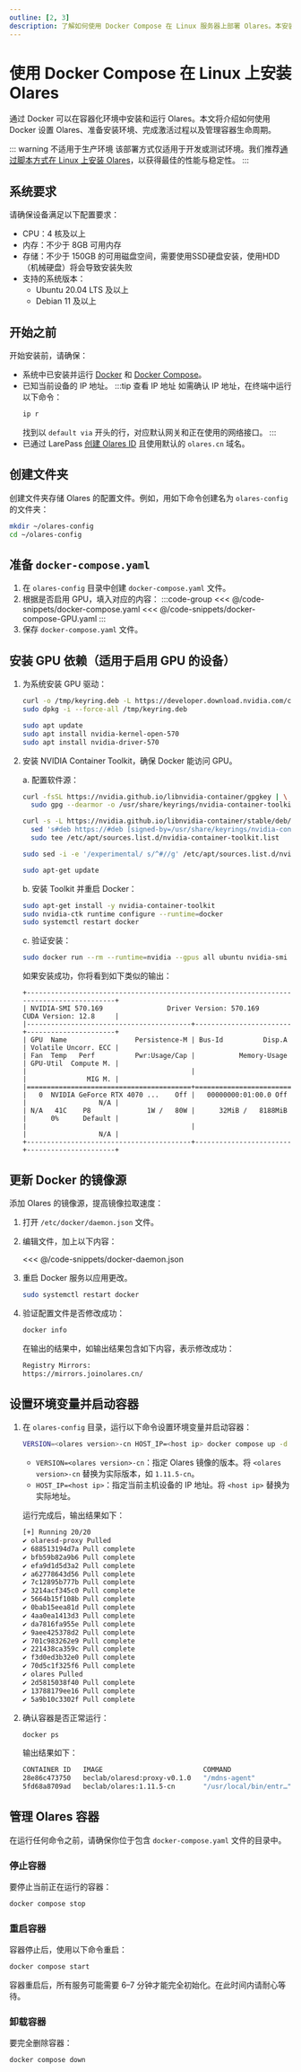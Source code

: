 ```yaml
---
outline: [2, 3]
description: 了解如何使用 Docker Compose 在 Linux 服务器上部署 Olares。本安装指南涵盖系统要求、配置、安装、激活以及容器管理的相关内容。
---
```

# 使用 Docker Compose 在 Linux 上安装 Olares
通过 Docker 可以在容器化环境中安装和运行 Olares。本文将介绍如何使用 Docker 设置 Olares、准备安装环境、完成激活过程以及管理容器生命周期。

::: warning 不适用于生产环境
该部署方式仅适用于开发或测试环境。我们推荐[通过脚本方式在 Linux 上安装 Olares](/zh/manual/get-started/install-olares.md)，以获得最佳的性能与稳定性。
:::

<!--@include: ./reusables.md{39,45}-->

## 系统要求

请确保设备满足以下配置要求：

- CPU：4 核及以上
- 内存：不少于 8GB 可用内存
- 存储：不少于 150GB 的可用磁盘空间，需要使用SSD硬盘安装，使用HDD（机械硬盘）将会导致安装失败
- 支持的系统版本：
   - Ubuntu 20.04 LTS 及以上
   - Debian 11 及以上

## 开始之前
开始安装前，请确保：
- 系统中已安装并运行 [Docker](https://docs.docker.com/engine/install/) 和 [Docker Compose](https://docs.docker.com/compose/install/)。
- 已知当前设备的 IP 地址。
  :::tip 查看 IP 地址
  如需确认 IP 地址，在终端中运行以下命令：
  ```bash
  ip r
  ```
  找到以 `default via` 开头的行，对应默认网关和正在使用的网络接口。
  :::
- 已通过 LarePass [创建 Olares ID](/zh/manual/get-started/create-olares-id.md) 且使用默认的 `olares.cn` 域名。

## 创建文件夹
创建文件夹存储 Olares 的配置文件。例如，用如下命令创建名为 `olares-config` 的文件夹：

```bash
mkdir ~/olares-config
cd ~/olares-config
```
## 准备 `docker-compose.yaml`
1. 在 `olares-config` 目录中创建 `docker-compose.yaml` 文件。
2. 根据是否启用 GPU，填入对应的内容：
   :::code-group
   <<< @/code-snippets/docker-compose.yaml
   <<< @/code-snippets/docker-compose-GPU.yaml
   :::
3. 保存 `docker-compose.yaml` 文件。

## 安装 GPU 依赖（适用于启用 GPU 的设备）

1. 为系统安装 GPU 驱动：

    ```bash
    curl -o /tmp/keyring.deb -L https://developer.download.nvidia.com/compute/cuda/repos/ubuntu2204/x86_64/cuda-keyring_1.1-1_all.deb && \
    sudo dpkg -i --force-all /tmp/keyring.deb
    
    sudo apt update
    sudo apt install nvidia-kernel-open-570
    sudo apt install nvidia-driver-570
    ````

2. 安装 NVIDIA Container Toolkit，确保 Docker 能访问 GPU。 
     
     a. 配置软件源：

    ```bash
    curl -fsSL https://nvidia.github.io/libnvidia-container/gpgkey | \
      sudo gpg --dearmor -o /usr/share/keyrings/nvidia-container-toolkit-keyring.gpg
    
    curl -s -L https://nvidia.github.io/libnvidia-container/stable/deb/nvidia-container-toolkit.list | \
      sed 's#deb https://#deb [signed-by=/usr/share/keyrings/nvidia-container-toolkit-keyring.gpg] https://#g' | \
      sudo tee /etc/apt/sources.list.d/nvidia-container-toolkit.list
    
    sudo sed -i -e '/experimental/ s/^#//g' /etc/apt/sources.list.d/nvidia-container-toolkit.list
    
    sudo apt-get update
    ```

     b. 安装 Toolkit 并重启 Docker：

   ```bash
   sudo apt-get install -y nvidia-container-toolkit
   sudo nvidia-ctk runtime configure --runtime=docker
   sudo systemctl restart docker
   ```
 
    c. 验证安装：
 

    ```bash
    sudo docker run --rm --runtime=nvidia --gpus all ubuntu nvidia-smi
    ```
    
   如果安装成功，你将看到如下类似的输出：

    ```
    +-----------------------------------------------------------------------------------------+
    | NVIDIA-SMI 570.169                Driver Version: 570.169        CUDA Version: 12.8     |
    |-----------------------------------------+------------------------+----------------------+
    | GPU  Name                 Persistence-M | Bus-Id          Disp.A | Volatile Uncorr. ECC |
    | Fan  Temp   Perf          Pwr:Usage/Cap |           Memory-Usage | GPU-Util  Compute M. |
    |                                         |                        |               MIG M. |
    |=========================================+========================+======================|
    |   0  NVIDIA GeForce RTX 4070 ...    Off |   00000000:01:00.0 Off |                  N/A |
    | N/A   41C    P8              1W /   80W |      32MiB /   8188MiB |      0%      Default |
    |                                         |                        |                  N/A |
    +-----------------------------------------+------------------------+----------------------+
    ```

## 更新 Docker 的镜像源
添加 Olares 的镜像源，提高镜像拉取速度：
1. 打开 `/etc/docker/daemon.json` 文件。
2. 编辑文件，加上以下内容：

   <<< @/code-snippets/docker-daemon.json
3. 重启 Docker 服务以应用更改。
   ```bash
   sudo systemctl restart docker
   ```
4. 验证配置文件是否修改成功：
   ```bash
   docker info
   ```
   在输出的结果中，如输出结果包含如下内容，表示修改成功：

   ```bash
   Registry Mirrors:
   https://mirrors.joinolares.cn/
   ```
## 设置环境变量并启动容器

1. 在 `olares-config` 目录，运行以下命令设置环境变量并启动容器：
   ```bash
   VERSION=<olares version>-cn HOST_IP=<host ip> docker compose up -d
   ```
   - `VERSION=<olares version>-cn`：指定 Olares 镜像的版本。将 `<olares version>-cn` 替换为实际版本，如 `1.11.5-cn`。
   - `HOST_IP=<host ip>`：指定当前主机设备的 IP 地址。将 `<host ip>` 替换为实际地址。

   运行完成后，输出结果如下：
   ```bash
   [+] Running 20/20
   ✔ olaresd-proxy Pulled                                                                           67.8s
   ✔ 688513194d7a Pull complete                                                                    6.8s
   ✔ bfb59b82a9b6 Pull complete                                                                    6.9s
   ✔ efa9d1d5d3a2 Pull complete                                                                    9.5s
   ✔ a62778643d56 Pull complete                                                                    9.6s
   ✔ 7c12895b777b Pull complete                                                                    9.6s
   ✔ 3214acf345c0 Pull complete                                                                   13.6s
   ✔ 5664b15f108b Pull complete                                                                   14.1s
   ✔ 0bab15eea81d Pull complete                                                                   14.2s
   ✔ 4aa0ea1413d3 Pull complete                                                                   15.0s
   ✔ da7816fa955e Pull complete                                                                   15.1s
   ✔ 9aee425378d2 Pull complete                                                                   15.1s
   ✔ 701c983262e9 Pull complete                                                                   36.2s
   ✔ 221438ca359c Pull complete                                                                   36.3s
   ✔ f3d0ed3b32e0 Pull complete                                                                   36.4s
   ✔ 70d5c1f325f6 Pull complete                                                                   43.2s
   ✔ olares Pulled                                                                                5863.6s
   ✔ 2d5815038f40 Pull complete                                                                 5759.0s
   ✔ 13788179ee16 Pull complete                                                                 5831.6s
   ✔ 5a9b10c3302f Pull complete                                                                 5831.7s
    ```

2. 确认容器是否正常运行：
   ```bash
   docker ps
   ```
   输出结果如下：
   ```bash
   CONTAINER ID   IMAGE                         COMMAND                  CREATED              STATUS              PORTS                   NAMES
   28e86c473750   beclab/olaresd:proxy-v0.1.0   "/mdns-agent"            About a minute ago   Up About a minute                           olares-olaresd-proxy-1
   5fd68a8709ad   beclab/olares:1.11.5-cn       "/usr/local/bin/entr…"   2 minutes ago        Up About a minute   0.0.0.0:80->80/tcp...   olares-olares-1
   ```

<!--@include: ./install-and-activate-olares.md-->

## 管理 Olares 容器
在运行任何命令之前，请确保你位于包含 `docker-compose.yaml` 文件的目录中。
### 停止容器
要停止当前正在运行的容器：
```bash
docker compose stop
```

### 重启容器
容器停止后，使用以下命令重启：
```bash
docker compose start
```
容器重启后，所有服务可能需要 6–7 分钟才能完全初始化。在此时间内请耐心等待。

### 卸载容器
要完全删除容器：
```bash
docker compose down
```

<!--@include: ./reusables.md{33,37}-->
   
   

